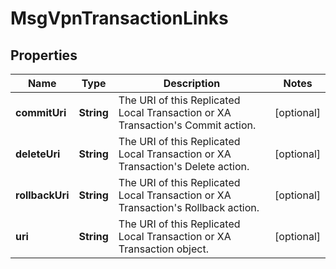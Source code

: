 
# MsgVpnTransactionLinks

## Properties
Name | Type | Description | Notes
------------ | ------------- | ------------- | -------------
**commitUri** | **String** | The URI of this Replicated Local Transaction or XA Transaction&#39;s Commit action. |  [optional]
**deleteUri** | **String** | The URI of this Replicated Local Transaction or XA Transaction&#39;s Delete action. |  [optional]
**rollbackUri** | **String** | The URI of this Replicated Local Transaction or XA Transaction&#39;s Rollback action. |  [optional]
**uri** | **String** | The URI of this Replicated Local Transaction or XA Transaction object. |  [optional]



